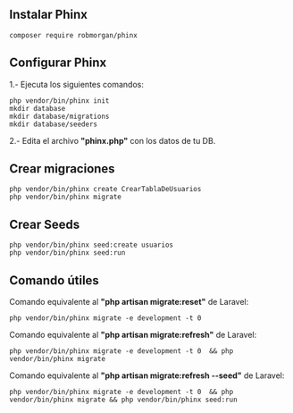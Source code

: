 ## Instalar Phinx
```
composer require robmorgan/phinx
```

## Configurar Phinx

1.- Ejecuta los siguientes comandos:
```
php vendor/bin/phinx init
mkdir database           
mkdir database/migrations
mkdir database/seeders
```

2.- Edita el archivo **"phinx.php"** con los datos de tu DB.


## Crear migraciones
```
php vendor/bin/phinx create CrearTablaDeUsuarios
php vendor/bin/phinx migrate
```

## Crear Seeds
```
php vendor/bin/phinx seed:create usuarios
php vendor/bin/phinx seed:run
```

## Comando útiles

Comando equivalente al **"php artisan migrate:reset"** de Laravel:
```
php vendor/bin/phinx migrate -e development -t 0 
```

Comando equivalente al **"php artisan migrate:refresh"** de Laravel:
```
php vendor/bin/phinx migrate -e development -t 0  && php vendor/bin/phinx migrate
```


Comando equivalente al **"php artisan migrate:refresh --seed"** de Laravel:
```
php vendor/bin/phinx migrate -e development -t 0  && php vendor/bin/phinx migrate && php vendor/bin/phinx seed:run
```

